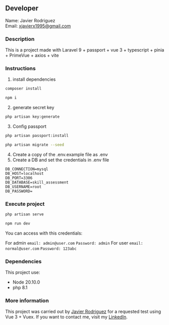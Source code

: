 ## Developer
Name: Javier Rodriguez <br/>
Email: xjavierx1995@gmail.com<br/>

### Description
This is a project made with Laravel 9 + passport + vue 3 + typescript + pinia + PrimeVue + axios + vite

### Instructions

1. install dependencies
```bash
composer install
```
```bash
npm i
```
2. generate secret key
```bash
php artisan key:generate
```
3. Config passport
```bash
php artisan passport:install
```
```bash
php artisan migrate --seed
```
4. Create a copy of the .env.example file as .env
5. Create a DB and set the credentials in .env file
```
DB_CONNECTION=mysql
DB_HOST=localhost
DB_PORT=3306
DB_DATABASE=skill_assessment
DB_USERNAME=root
DB_PASSWORD=
```

### Execute project
```bash
php artisan serve
```
```bash
npm run dev
```

You can access with this credentials:

For admin
`email: admin@user.com`
`Password: admin`
For user
`email: normal@user.com`
`Password: 123abc`


### Dependencies

This project use:
* Node 20.10.0
* php 8.1

### More information
This project was carried out by [Javier Rodriguez](https://github.com/xjavierx1995) for a requested test using Vue 3 + Vuex. If you want to contact me, visit my [LinkedIn](https://www.linkedin.com/in/javier-rodr%C3%ADguez-93a61619a/).
